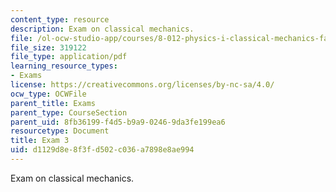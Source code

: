 ```yaml
---
content_type: resource
description: Exam on classical mechanics.
file: /ol-ocw-studio-app/courses/8-012-physics-i-classical-mechanics-fall-2008/d1129d8e8f3fd502c036a7898e8ae994_exam3.pdf
file_size: 319122
file_type: application/pdf
learning_resource_types:
- Exams
license: https://creativecommons.org/licenses/by-nc-sa/4.0/
ocw_type: OCWFile
parent_title: Exams
parent_type: CourseSection
parent_uid: 8fb36199-f4d5-b9a9-0246-9da3fe199ea6
resourcetype: Document
title: Exam 3
uid: d1129d8e-8f3f-d502-c036-a7898e8ae994
---
```

Exam on classical mechanics.